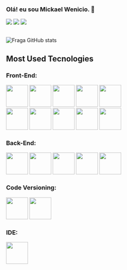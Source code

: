 ### Olá! eu sou Mickael Wenicio. 👋

<div>
  <a href="https://www.instagram.com/mickaelwenicio/" target="_blank"><img src="https://img.shields.io/badge/-Instagram-%23E4405F?style=for-the-badge&logo=instagram&logoColor=white" target="_blank"></a>
  <a href = "mailto:mickael.programador123@gmail.com"><img src="https://img.shields.io/badge/-Gmail-%23333?style=for-the-badge&logo=gmail&logoColor=white" target="_blank"></a>
  <a href="https://www.linkedin.com/in/mickael-wenicio-9bb096240/" target="_blank"><img src="https://img.shields.io/badge/-LinkedIn-%230077B5?style=for-the-badge&logo=linkedin&logoColor=white" target="_blank"></a> 
  
</div> <br>

![Fraga GitHub stats](https://github-readme-stats.vercel.app/api?username=MickaelWenicio&show_icons=true&theme=dracula&count_private=true)

## Most Used Tecnologies

### Front-End:
<div style="display: inline_block">
  <img src="https://cdn.jsdelivr.net/gh/devicons/devicon/icons/html5/html5-original.svg" style="width:60px;"/>
  <img src="https://cdn.jsdelivr.net/gh/devicons/devicon/icons/css3/css3-original.svg" style="width:60px"/>
  <img src="https://cdn.jsdelivr.net/gh/devicons/devicon/icons/sass/sass-original.svg" style="width:60px"/>
  <img src="https://cdn.jsdelivr.net/gh/devicons/devicon/icons/javascript/javascript-original.svg" style="width:60px"/> 
  <img src="https://cdn.jsdelivr.net/gh/devicons/devicon/icons/typescript/typescript-plain.svg" style="width:60px"/> <br/>
  <img src="https://cdn.jsdelivr.net/gh/devicons/devicon/icons/react/react-original.svg" style="width:60px"/>
  <img src="https://cdn.jsdelivr.net/gh/devicons/devicon/icons/vuejs/vuejs-original.svg" style="width:60px"/>
  <img src="https://cdn.jsdelivr.net/gh/devicons/devicon/icons/jquery/jquery-original.svg" style="width:60px"/>
  <img src="https://cdn.jsdelivr.net/gh/devicons/devicon/icons/angularjs/angularjs-plain.svg" style="width:60px"/>
  <img src="https://cdn.jsdelivr.net/gh/devicons/devicon/icons/nextjs/nextjs-original.svg" style="width:60px"/>
</div>

### Back-End:
<div style="display: inline_block">
  <img src="https://cdn.jsdelivr.net/gh/devicons/devicon/icons/nodejs/nodejs-original.svg" style="width:60px"/>
  <img src="https://cdn.jsdelivr.net/gh/devicons/devicon/icons/mongodb/mongodb-original.svg" style="width:60px"/>
  <img src="https://cdn.jsdelivr.net/gh/devicons/devicon/icons/express/express-original.svg" style="width:60px"/>
  <img src="https://cdn.jsdelivr.net/gh/devicons/devicon/icons/php/php-plain.svg" style="width:60px"/>
  
  <img src="https://cdn.jsdelivr.net/gh/devicons/devicon/icons/mysql/mysql-original.svg" style="width:60px"/>
          
</div>

### Code Versioning:
<div style="display: inline_block">
  <img src="https://cdn.jsdelivr.net/gh/devicons/devicon/icons/git/git-original.svg" style="width:60px"/>
  <img src="https://cdn.jsdelivr.net/gh/devicons/devicon/icons/github/github-original.svg" style="width:60px"/>
</div>

### IDE:
<div style="display: inline_block">
  <img <img src="https://cdn.jsdelivr.net/gh/devicons/devicon/icons/visualstudio/visualstudio-plain.svg" style="width:60px"/>
</div>
<br>
